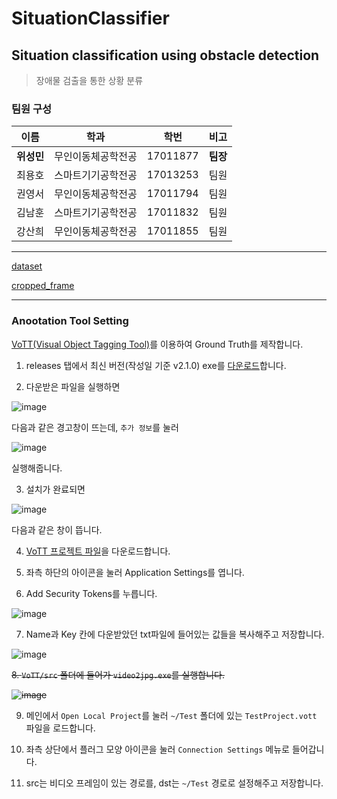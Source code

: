 # SituationClassifier

## Situation classification using obstacle detection
> 장애물 검출을 통한 상황 분류

### 팀원 구성
| 이름 | 학과 | 학번 | 비고 |
|:---:|:---:|:---:|:---:|
| **위성민** | 무인이동체공학전공 | 17011877 | **팀장** | 
| 최용호 | 스마트기기공학전공 | 17013253 | 팀원 |
| 권영서 | 무인이동체공학전공 | 17011794 | 팀원 |
| 김남훈 | 스마트기기공학전공 | 17011832 | 팀원 |
| 강산희 | 무인이동체공학전공 | 17011855 | 팀원 |


---

[dataset](https://drive.google.com/open?id=1Kq4-xntWRRqfDeJDeFJQO7UrZr0ad7Gm)

[cropped_frame](https://drive.google.com/file/d/1QIeH_7zVEwnaaPsmO8BWLoxuz_kGcBMo/view?usp=sharing)

---

### Anootation Tool Setting

[VoTT(Visual Object Tagging Tool)](https://github.com/microsoft/VoTT)를 이용하여 Ground Truth를 제작합니다.

1. releases 탭에서 최신 버전(작성일 기준 v2.1.0) exe를 [다운로드](https://github.com/microsoft/VoTT/releases/download/v2.1.0/vott-2.1.0-win32.exe)합니다.

2. 다운받은 파일을 실행하면

![image](https://user-images.githubusercontent.com/30471027/58376468-f00a0d00-7fa6-11e9-9886-cbf6644b327d.png)

다음과 같은 경고창이 뜨는데, `추가 정보`를 눌러 

![image](https://user-images.githubusercontent.com/30471027/58376473-0e700880-7fa7-11e9-8fcb-0a4aa6678e05.png)

실행해줍니다.

3. 설치가 완료되면

![image](https://user-images.githubusercontent.com/30471027/58376487-5858ee80-7fa7-11e9-838c-760709e41304.png)

다음과 같은 창이 뜹니다.

4. [VoTT 프로젝트 파일](https://github.com/sejongbhaj/SituationClassifier/tree/master/VoTT)을 다운로드합니다.

5. 좌측 하단의 아이콘을 눌러 Application Settings를 엽니다.

6. Add Security Tokens를 누릅니다.

![image](https://user-images.githubusercontent.com/30471027/58376695-fef2be80-7faa-11e9-8267-99912a532d3b.png)

7. Name과 Key 칸에 다운받았던 txt파일에 들어있는 값들을 복사해주고 저장합니다.

![image](https://user-images.githubusercontent.com/30471027/58376700-10d46180-7fab-11e9-9c97-2424bbcdfa86.png)

~~8. `VoTT/src` 폴더에 들어가 `video2jpg.exe`를 실행합니다.~~

~~![image](https://user-images.githubusercontent.com/30471027/58391751-1ba5f980-8072-11e9-9bbf-52dfc0d1e95e.png)~~

9. 메인에서 `Open Local Project`를 눌러 `~/Test` 폴더에 있는 `TestProject.vott` 파일을 로드합니다.

10. 좌측 상단에서 플러그 모양 아이콘을 눌러 `Connection Settings` 메뉴로 들어갑니다.

11. src는 비디오 프레임이 있는 경로를, dst는 `~/Test` 경로로 설정해주고 저장합니다.
